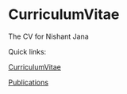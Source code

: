 # CurriculumVitae
The CV for Nishant Jana

Quick links:

[CurriculumVitae](https://github.com/invisilico/CurriculumVitae/blob/main/CV%20Nov2020%20Img.pdf)

[Publications](https://github.com/invisilico/CurriculumVitae/blob/main/Pubs.md)
